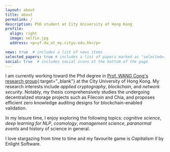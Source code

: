 ```yaml
---
layout: about
title: about
permalink: /
description: PhD student at City University of Hong Kong
profile:
  align: right
  image: selfie.jpg
  address: <p>yf.du_at_my.cityu.edu.hk</p>

news: true  # includes a list of news items
selected_papers: true # includes a list of papers marked as "selected={true}"
social: true  # includes social icons at the bottom of the page
---
```


I am currently working toward the Phd degree in [Prof. WANG Cong's research group](https://cyber.cs.cityu.edu.hk/en/home/index.html){:target="\_blank"} at the City University of Hong Kong. My research interests include *applied cryptography*, *blockchain*, and *network security*. Notably, my thesis comprehensively studies the undergoing decentralized storage projects such as Filecoin and Chia, and proposes efficient zero knowledge auditing designs for blockchain-enabled validation.

In my leisure time, I enjoy exploring the following topics: *cognitive science*, *deep learning for NLP*, *cosmology*, *management science*, *paranormal events* and history of science in general. 

I love stargazing from time to time and my favourite game is *Capitalism II* by Enlight Software.

